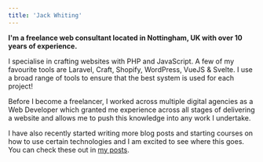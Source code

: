```yaml
---
title: 'Jack Whiting'
---
```

**I'm a freelance web consultant located in Nottingham, UK with over 10 years of experience.**

I specialise in crafting websites with PHP and JavaScript. A few of my favourite tools are Laravel, Craft, Shopify, WordPress, VueJS & Svelte. I use a broad range of tools to ensure that the best system is used for each project!

Before I become a freelancer, I worked across multiple digital agencies as a Web Developer which granted me experience across all stages of delivering a website and allows me to push this knowledge into any work I undertake.

I have also recently started writing more blog posts and starting courses on how to use certain technologies and I am excited to see where this goes. You can check these out in [my posts](/posts/).
